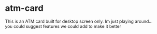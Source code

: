# atm-card

This is an ATM card built for desktop screen only. Im just playing around... you could suggest features we could add to make it better
